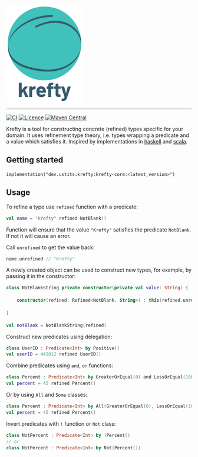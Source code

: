 ![Kotest](docs/krefty.png)

---

[![CI](https://github.com/ustits/krefty/actions/workflows/build.yml/badge.svg)](https://github.com/ustits/krefty/actions/workflows/build.yml)
[![Licence](https://img.shields.io/github/license/ustits/krefty)](https://github.com/ustits/krefty/blob/main/LICENSE)
[![Maven Central](https://maven-badges.herokuapp.com/maven-central/dev.ustits.krefty/krefty-core/badge.svg)](https://maven-badges.herokuapp.com/maven-central/dev.ustits.krefty/krefty-core)

Krefty is a tool for constructing concrete (refined) types specific for your domain. It uses refinement type theory,
i.e. types wrapping a predicate and a value which satisfies it. Inspired by implementations
in [haskell](https://github.com/nikita-volkov/refined)
and [scala](https://github.com/fthomas/refined).

## Getting started

```
implementation("dev.ustits.krefty:krefty-core:<latest_version>")
```

## Usage

To refine a type use `refined` function with a predicate:

```kotlin
val name = "Krefty" refined NotBlank()
```

Function will ensure that the value `"Krefty"` satisfies the predicate `NotBlank`. If not it will cause an error. 

Call `unrefined` to get the value back:

```kotlin
name.unrefined // "Krefty"
```

A newly created object can be used to construct new types, for example, 
by passing it in the constructor:

```kotlin
class NotBlankString private constructor(private val value: String) {

    constructor(refined: Refined<NotBlank, String>) : this(refined.unrefined)

}

val notBlank = NotBlankString(refined)
```

Construct new predicates using delegation:

```kotlin
class UserID : Predicate<Int> by Positive()
val userID = 443812 refined UserID()
```

Combine predicates using `and`, `or` functions:

```kotlin
class Percent : Predicate<Int> by GreaterOrEqual(0) and LessOrEqual(100)
val percent = 45 refined Percent()
```

Or by using `All` and `Some` classes:

```kotlin
class Percent : Predicate<Int> by All(GreaterOrEqual(0), LessOrEqual(100))
val percent = 45 refined Percent()
```

Invert predicates with `!` function or `Not` class:

```kotlin
class NotPercent : Predicate<Int> by !Percent()
// or
class NotPercent : Predicate<Int> by Not(Percent())
```
